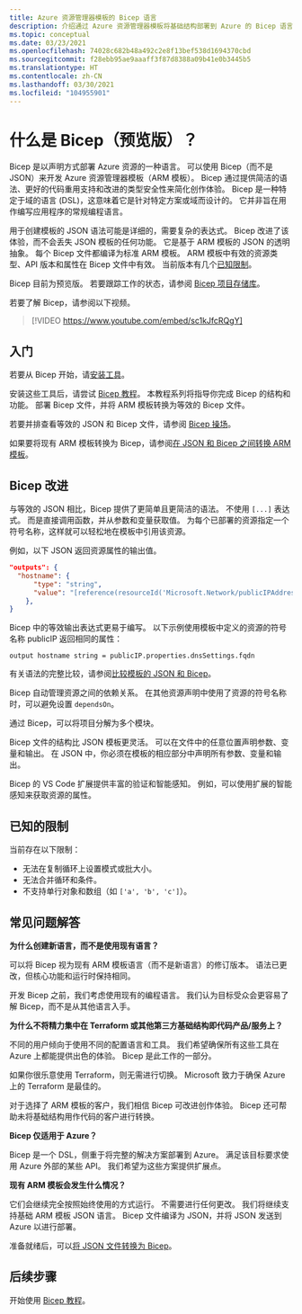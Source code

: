 ```yaml
---
title: Azure 资源管理器模板的 Bicep 语言
description: 介绍通过 Azure 资源管理器模板将基础结构部署到 Azure 的 Bicep 语言。
ms.topic: conceptual
ms.date: 03/23/2021
ms.openlocfilehash: 74028c682b48a492c2e8f13bef538d1694370cbd
ms.sourcegitcommit: f28ebb95ae9aaaff3f87d8388a09b41e0b3445b5
ms.translationtype: HT
ms.contentlocale: zh-CN
ms.lasthandoff: 03/30/2021
ms.locfileid: "104955901"
---
```

# <a name="what-is-bicep-preview"></a>什么是 Bicep（预览版）？

Bicep 是以声明方式部署 Azure 资源的一种语言。 可以使用 Bicep（而不是 JSON）来开发 Azure 资源管理器模板（ARM 模板）。 Bicep 通过提供简洁的语法、更好的代码重用支持和改进的类型安全性来简化创作体验。 Bicep 是一种特定于域的语言 (DSL)，这意味着它是针对特定方案或域而设计的。 它并非旨在用作编写应用程序的常规编程语言。

用于创建模板的 JSON 语法可能是详细的，需要复杂的表达式。 Bicep 改进了该体验，而不会丢失 JSON 模板的任何功能。 它是基于 ARM 模板的 JSON 的透明抽象。 每个 Bicep 文件都编译为标准 ARM 模板。 ARM 模板中有效的资源类型、API 版本和属性在 Bicep 文件中有效。 当前版本有几个[已知限制](#known-limitations)。

Bicep 目前为预览版。 若要跟踪工作的状态，请参阅 [Bicep 项目存储库](https://github.com/Azure/bicep)。

若要了解 Bicep，请参阅以下视频。

> [!VIDEO https://www.youtube.com/embed/sc1kJfcRQgY]

## <a name="get-started"></a>入门

若要从 Bicep 开始，请[安装工具](bicep-install.md)。

安装这些工具后，请尝试 [Bicep 教程](./bicep-tutorial-create-first-bicep.md)。 本教程系列将指导你完成 Bicep 的结构和功能。 部署 Bicep 文件，并将 ARM 模板转换为等效的 Bicep 文件。

若要并排查看等效的 JSON 和 Bicep 文件，请参阅 [Bicep 操场](https://aka.ms/bicepdemo)。

如果要将现有 ARM 模板转换为 Bicep，请参阅[在 JSON 和 Bicep 之间转换 ARM 模板](bicep-decompile.md)。

## <a name="bicep-improvements"></a>Bicep 改进

与等效的 JSON 相比，Bicep 提供了更简单且更简洁的语法。 不使用 `[...]` 表达式。 而是直接调用函数，并从参数和变量获取值。 为每个已部署的资源指定一个符号名称，这样就可以轻松地在模板中引用该资源。

例如，以下 JSON 返回资源属性的输出值。

```json
"outputs": {
  "hostname": {
      "type": "string",
      "value": "[reference(resourceId('Microsoft.Network/publicIPAddresses', variables('publicIPAddressName'))).dnsSettings.fqdn]"
    },
}
```

Bicep 中的等效输出表达式更易于编写。 以下示例使用模板中定义的资源的符号名称 publicIP 返回相同的属性：

```bicep
output hostname string = publicIP.properties.dnsSettings.fqdn
```

有关语法的完整比较，请参阅[比较模板的 JSON 和 Bicep](compare-template-syntax.md)。

Bicep 自动管理资源之间的依赖关系。 在其他资源声明中使用了资源的符号名称时，可以避免设置 `dependsOn`。

通过 Bicep，可以将项目分解为多个模块。

Bicep 文件的结构比 JSON 模板更灵活。 可以在文件中的任意位置声明参数、变量和输出。 在 JSON 中，你必须在模板的相应部分中声明所有参数、变量和输出。

Bicep 的 VS Code 扩展提供丰富的验证和智能感知。 例如，可以使用扩展的智能感知来获取资源的属性。

## <a name="known-limitations"></a>已知的限制

当前存在以下限制：

* 无法在复制循环上设置模式或批大小。
* 无法合并循环和条件。
* 不支持单行对象和数组（如 `['a', 'b', 'c']`）。

## <a name="faq"></a>常见问题解答

**为什么创建新语言，而不是使用现有语言？**

可以将 Bicep 视为现有 ARM 模板语言（而不是新语言）的修订版本。 语法已更改，但核心功能和运行时保持相同。

开发 Bicep 之前，我们考虑使用现有的编程语言。 我们认为目标受众会更容易了解 Bicep，而不是从其他语言入手。

**为什么不将精力集中在 Terraform 或其他第三方基础结构即代码产品/服务上？**

不同的用户倾向于使用不同的配置语言和工具。 我们希望确保所有这些工具在 Azure 上都能提供出色的体验。 Bicep 是此工作的一部分。

如果你很乐意使用 Terraform，则无需进行切换。 Microsoft 致力于确保 Azure 上的 Terraform 是最佳的。

对于选择了 ARM 模板的客户，我们相信 Bicep 可改进创作体验。 Bicep 还可帮助未将基础结构用作代码的客户进行转换。

**Bicep 仅适用于 Azure？**

Bicep 是一个 DSL，侧重于将完整的解决方案部署到 Azure。 满足该目标要求使用 Azure 外部的某些 API。 我们希望为这些方案提供扩展点。

**现有 ARM 模板会发生什么情况？**

它们会继续完全按照始终使用的方式运行。 不需要进行任何更改。 我们将继续支持基础 ARM 模板 JSON 语言。 Bicep 文件编译为 JSON，并将 JSON 发送到 Azure 以进行部署。

准备就绪后，可以[将 JSON 文件转换为 Bicep](bicep-decompile.md)。

## <a name="next-steps"></a>后续步骤

开始使用 [Bicep 教程](./bicep-tutorial-create-first-bicep.md)。
